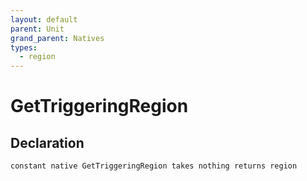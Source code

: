 ```yaml
---
layout: default
parent: Unit
grand_parent: Natives
types:
  - region
---
```


# GetTriggeringRegion

## Declaration

```
constant native GetTriggeringRegion takes nothing returns region
```